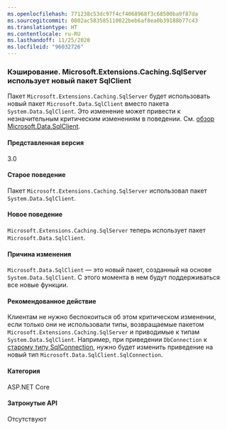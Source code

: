 ```yaml
---
ms.openlocfilehash: 771238c53dc97f4cf4068968f3c68500ba9f87da
ms.sourcegitcommit: 0802ac583585110022beb6af8ea0b39188b77c43
ms.translationtype: HT
ms.contentlocale: ru-RU
ms.lasthandoff: 11/25/2020
ms.locfileid: "96032726"
---
```

### <a name="caching-microsoftextensionscachingsqlserver-uses-new-sqlclient-package"></a>Кэширование. Microsoft.Extensions.Caching.SqlServer использует новый пакет SqlClient

Пакет `Microsoft.Extensions.Caching.SqlServer` будет использовать новый пакет `Microsoft.Data.SqlClient` вместо пакета `System.Data.SqlClient`. Это изменение может привести к незначительным критическим изменениям в поведении. См. [обзор Microsoft.Data.SqlClient](https://devblogs.microsoft.com/dotnet/introducing-the-new-microsoftdatasqlclient/).

#### <a name="version-introduced"></a>Представленная версия

3.0

#### <a name="old-behavior"></a>Старое поведение

Пакет `Microsoft.Extensions.Caching.SqlServer` использовал пакет `System.Data.SqlClient`.

#### <a name="new-behavior"></a>Новое поведение

`Microsoft.Extensions.Caching.SqlServer` теперь использует пакет `Microsoft.Data.SqlClient`.

#### <a name="reason-for-change"></a>Причина изменения

`Microsoft.Data.SqlClient` — это новый пакет, созданный на основе `System.Data.SqlClient`. С этого момента в нем будут поддерживаться все новые функции.

#### <a name="recommended-action"></a>Рекомендованное действие

Клиентам не нужно беспокоиться об этом критическом изменении, если только они не использовали типы, возвращаемые пакетом `Microsoft.Extensions.Caching.SqlServer` и приводимые к типам `System.Data.SqlClient`. Например, при приведении `DbConnection` к [старому типу SqlConnection](xref:System.Data.SqlClient.SqlConnection), нужно будет изменить приведение на новый тип `Microsoft.Data.SqlClient.SqlConnection`.

#### <a name="category"></a>Категория

ASP.NET Core

#### <a name="affected-apis"></a>Затронутые API

Отсутствуют

<!-- 

#### Affected APIs

Not detectable via API analysis

-->
